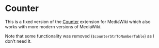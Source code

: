 Counter
=======

This is a fixed version of the [Counter](https://www.mediawiki.org/wiki/Extension:Counter)
extension for MediaWiki which also works with more modern versions of MediaWiki.

Note that some functionality was removed (`$counterStrToNumberTable`) as I don't need it. 
